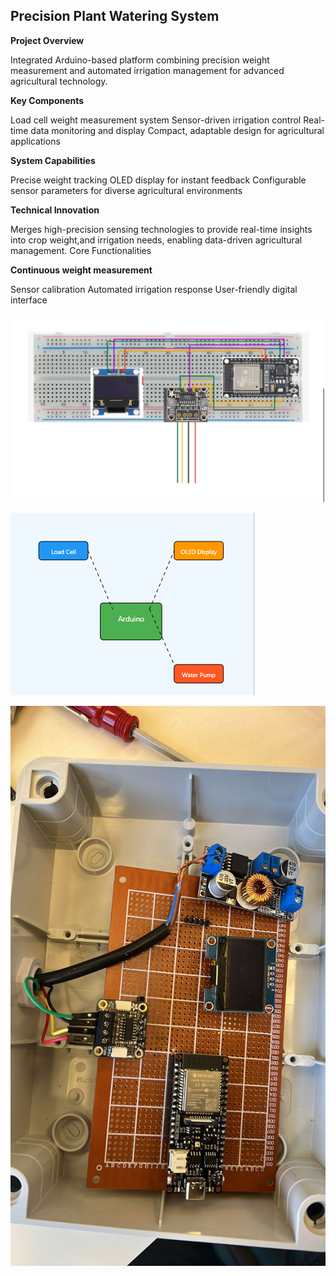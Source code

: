 ## Precision Plant Watering System

**Project Overview**

Integrated Arduino-based platform combining precision weight measurement and automated irrigation management for advanced agricultural technology.

**Key Components**

Load cell weight measurement system
Sensor-driven irrigation control
Real-time data monitoring and display
Compact, adaptable design for agricultural applications

**System Capabilities**

Precise weight tracking
OLED display for instant feedback
Configurable sensor parameters for diverse agricultural environments

**Technical Innovation**

Merges high-precision sensing technologies to provide   real-time insights into crop weight,and irrigation needs, enabling data-driven agricultural management.
Core Functionalities

**Continuous weight measurement**

Sensor calibration
Automated irrigation response
User-friendly digital interface




![alt text](image.png)

![alt text](image-2.png)


![alt text](image-1.png)





